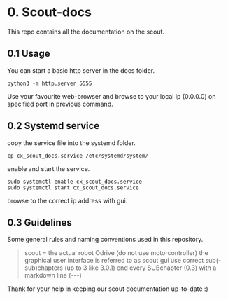 # 0. Scout-docs

This repo contains all the documentation on the scout.

## 0.1 Usage
You can start a basic http server in the docs folder.
```
python3 -m http.server 5555
```
Use your favourite web-browser and browse to your local ip (0.0.0.0) on specified port in previous command.

## 0.2 Systemd service
copy the service file into the systemd folder.
```
cp cx_scout_docs.service /etc/systemd/system/
```
enable and start the service.
```
sudo systemctl enable cx_scout_docs.service
sudo systemctl start cx_scout_docs.service
```
browse to the correct ip address with gui.

## 0.3 Guidelines
Some general rules and naming conventions used in this repository.
> scout = the actual robot
> Odrive (do not use motorcontroller)
> the graphical user interface is referred to as scout gui
> use correct sub(-sub)chapters (up to 3 like 3.0.1)
> end every SUBchapter (0.3) with a markdown line (---)

Thank for your help in keeping our scout documentation up-to-date :)    